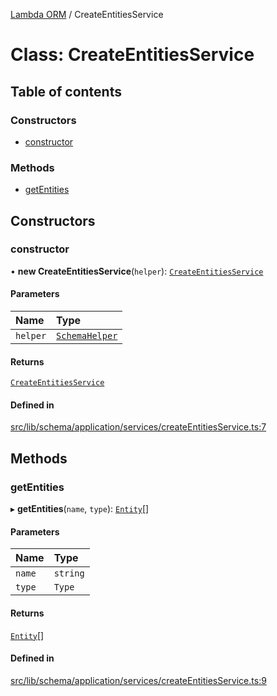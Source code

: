 [Lambda ORM](../README.md) / CreateEntitiesService

# Class: CreateEntitiesService

## Table of contents

### Constructors

- [constructor](CreateEntitiesService.md#constructor)

### Methods

- [getEntities](CreateEntitiesService.md#getentities)

## Constructors

### constructor

• **new CreateEntitiesService**(`helper`): [`CreateEntitiesService`](CreateEntitiesService.md)

#### Parameters

| Name | Type |
| :------ | :------ |
| `helper` | [`SchemaHelper`](SchemaHelper.md) |

#### Returns

[`CreateEntitiesService`](CreateEntitiesService.md)

#### Defined in

[src/lib/schema/application/services/createEntitiesService.ts:7](https://github.com/lambda-orm/lambdaorm-base/blob/2023ab01f1931e23aafcce332668a646372adfad/src/lib/schema/application/services/createEntitiesService.ts#L7)

## Methods

### getEntities

▸ **getEntities**(`name`, `type`): [`Entity`](../interfaces/Entity.md)[]

#### Parameters

| Name | Type |
| :------ | :------ |
| `name` | `string` |
| `type` | `Type` |

#### Returns

[`Entity`](../interfaces/Entity.md)[]

#### Defined in

[src/lib/schema/application/services/createEntitiesService.ts:9](https://github.com/lambda-orm/lambdaorm-base/blob/2023ab01f1931e23aafcce332668a646372adfad/src/lib/schema/application/services/createEntitiesService.ts#L9)
